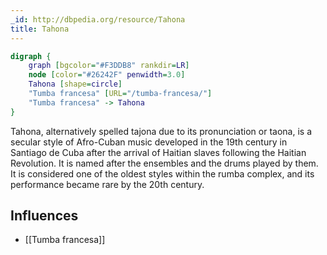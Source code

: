 ```yaml
---
_id: http://dbpedia.org/resource/Tahona
title: Tahona
---
```


```dot
digraph {
	graph [bgcolor="#F3DDB8" rankdir=LR]
	node [color="#26242F" penwidth=3.0]
	Tahona [shape=circle]
	"Tumba francesa" [URL="/tumba-francesa/"]
	"Tumba francesa" -> Tahona
}
```

Tahona, alternatively spelled tajona due to its pronunciation or taona, is a secular style of Afro-Cuban music developed in the 19th century in Santiago de Cuba after the arrival of Haitian slaves following the Haitian Revolution. It is named after the ensembles and the drums played by them. It is considered one of the oldest styles within the rumba complex, and its performance became rare by the 20th century.

## Influences

- [[Tumba francesa]]
